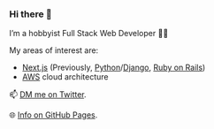 ### Hi there 👋

<!--
**faisalzone/faisalzone** is a ✨ _special_ ✨ repository because its `README.md` (this file) appears on your GitHub profile.

Here are some ideas to get you started:

- 🔭 I’m currently working on ...
- 🌱 I’m currently learning ...
- 👯 I’m looking to collaborate on ...
- 🤔 I’m looking for help with ...
- 💬 Ask me about ...
- 📫 How to reach me: ...
- 😄 Pronouns: ...
- ⚡ Fun fact: ...
-->

I’m a hobbyist Full Stack Web Developer 👴🏼

My areas of interest are: 

- [Next.js](https://nextjs.org/) (Previously, [Python](https://www.python.org/)/[Django](https://www.djangoproject.com/), [Ruby on Rails](https://rubyonrails.org/))
- [AWS](https://aws.amazon.com/) cloud architecture

📫 [DM me on Twitter](https://twitter.com/cloudnumber009).

🌐 [Info on GitHub Pages](https://faisalzone.github.io/).

